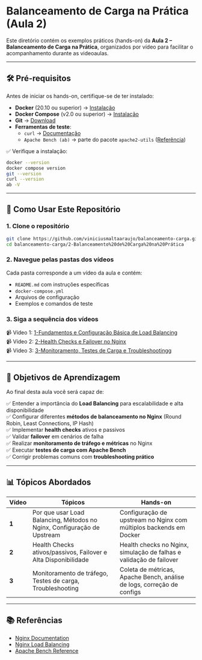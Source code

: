 # Balanceamento de Carga na Prática (Aula 2)

Este diretório contém os exemplos práticos (hands-on) da **Aula 2 – Balanceamento de Carga na Prática**, organizados por vídeo para facilitar o acompanhamento durante as videoaulas.

---

## 🛠️ Pré-requisitos

Antes de iniciar os hands-on, certifique-se de ter instalado:

- **Docker** (20.10 ou superior) → [Instalação](https://docs.docker.com/get-docker/)  
- **Docker Compose** (v2.0 ou superior) → [Instalação](https://docs.docker.com/compose/install/)  
- **Git** → [Download](https://git-scm.com/downloads)  
- **Ferramentas de teste**:  
  - `curl` → [Documentação](https://curl.se/docs/install.html)  
  - `Apache Bench (ab)` → parte do pacote `apache2-utils` ([Referência](https://httpd.apache.org/docs/2.4/programs/ab.html))

✅ Verifique a instalação:
```bash
docker --version
docker compose version
git --version
curl --version
ab -V
```

---

## 🚀 Como Usar Este Repositório

### 1. Clone o repositório
```bash
git clone https://github.com/viniciusmaltaaraujo/balanceamento-carga.git
cd balanceamento-carga/2-Balanceamento%20de%20Carga%20na%20Prática
```

### 2. Navegue pelas pastas dos vídeos
Cada pasta corresponde a um vídeo da aula e contém:
- `README.md` com instruções específicas  
- `docker-compose.yml`  
- Arquivos de configuração  
- Exemplos e comandos de teste  

### 3. Siga a sequência dos vídeos
📹 Vídeo 1: [1-Fundamentos e Configuração Básica de Load Balancing](./hands-on-02-parte1-load-balancing/README.md)  
📹 Vídeo 2: [2-Health Checks e Failover no Nginx](./hands-on-02-parte2-failover/README.md)  
📹 Vídeo 3: [3-Monitoramento, Testes de Carga e Troubleshootingg](./hands-on-02-parte3-monitoring-testing-troubleshooting/README.md)  

---

## 🎯 Objetivos de Aprendizagem
Ao final desta aula você será capaz de:

✅ Entender a importância do **Load Balancing** para escalabilidade e alta disponibilidade  
✅ Configurar diferentes **métodos de balanceamento no Nginx** (Round Robin, Least Connections, IP Hash)  
✅ Implementar **health checks** ativos e passivos  
✅ Validar **failover** em cenários de falha  
✅ Realizar **monitoramento de tráfego e métricas** no Nginx  
✅ Executar **testes de carga com Apache Bench**  
✅ Corrigir problemas comuns com **troubleshooting prático**  

---

## 📊 Tópicos Abordados
| Vídeo | Tópicos | Hands-on |
|-------|---------|----------|
| **1** | Por que usar Load Balancing, Métodos no Nginx, Configuração de Upstream | Configuração de upstream no Nginx com múltiplos backends em Docker |
| **2** | Health Checks ativos/passivos, Failover e Alta Disponibilidade | Health checks no Nginx, simulação de falhas e validação de failover |
| **3** | Monitoramento de tráfego, Testes de carga, Troubleshooting | Coleta de métricas, Apache Bench, análise de logs, correção de configs |

---

## 📚 Referências
- [Nginx Documentation](https://nginx.org/en/docs/)  
- [Nginx Load Balancing](https://nginx.org/en/docs/http/load_balancing.html)  
- [Apache Bench Reference](https://httpd.apache.org/docs/2.4/programs/ab.html)  
